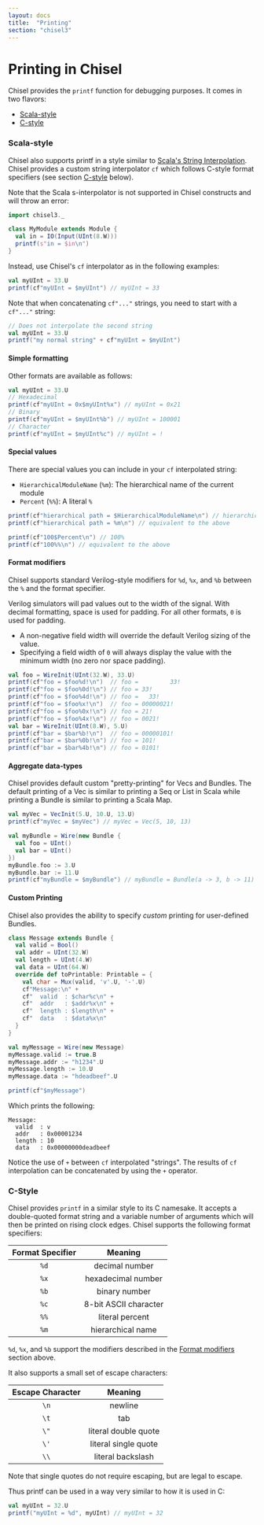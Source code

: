 ```yaml
---
layout: docs
title:  "Printing"
section: "chisel3"
---
```


# Printing in Chisel

Chisel provides the `printf` function for debugging purposes. It comes in two flavors:

* [Scala-style](#scala-style)
* [C-style](#c-style)

### Scala-style

Chisel also supports printf in a style similar to [Scala's String Interpolation](http://docs.scala-lang.org/overviews/core/string-interpolation.html). Chisel provides a custom string interpolator `cf` which follows C-style format specifiers (see section [C-style](#c-style) below).

Note that the Scala s-interpolator is not supported in Chisel constructs and will throw an error:

```scala mdoc:invisible
import chisel3._
```

```scala mdoc:fail
class MyModule extends Module {
  val in = IO(Input(UInt(8.W)))
  printf(s"in = $in\n")
}
```

Instead, use Chisel's `cf` interpolator as in the following examples:

```scala mdoc:compile-only
val myUInt = 33.U
printf(cf"myUInt = $myUInt") // myUInt = 33
```

Note that when concatenating `cf"..."` strings, you need to start with a `cf"..."` string:

```scala mdoc:compile-only
// Does not interpolate the second string
val myUInt = 33.U
printf("my normal string" + cf"myUInt = $myUInt")
```

#### Simple formatting

Other formats are available as follows:

```scala mdoc:compile-only
val myUInt = 33.U
// Hexadecimal
printf(cf"myUInt = 0x$myUInt%x") // myUInt = 0x21
// Binary
printf(cf"myUInt = $myUInt%b") // myUInt = 100001
// Character
printf(cf"myUInt = $myUInt%c") // myUInt = !
```

#### Special values

There are special values you can include in your `cf` interpolated string:

* `HierarchicalModuleName` (`%m`): The hierarchical name of the current module
* `Percent` (`%%`): A literal `%`

```scala mdoc:compile-only
printf(cf"hierarchical path = $HierarchicalModuleName\n") // hierarchical path = <verilog.module.path>
printf(cf"hierarchical path = %m\n") // equivalent to the above

printf(cf"100$Percent\n") // 100%
printf(cf"100%%\n") // equivalent to the above
```

#### Format modifiers

Chisel supports standard Verilog-style modifiers for `%d`, `%x`, and `%b` between the `%` and the format specifier.

Verilog simulators will pad values out to the width of the signal.
With decimal formatting, space is used for padding.
For all other formats, `0` is used for padding.

* A non-negative field width will override the default Verilog sizing of the value.
* Specifying a field width of `0` will always display the value with the minimum width (no zero nor space padding).

```scala mdoc:compile-only
val foo = WireInit(UInt(32.W), 33.U)
printf(cf"foo = $foo%d!\n")  // foo =         33!
printf(cf"foo = $foo%0d!\n") // foo = 33!
printf(cf"foo = $foo%4d!\n") // foo =   33!
printf(cf"foo = $foo%x!\n")  // foo = 00000021!
printf(cf"foo = $foo%0x!\n") // foo = 21!
printf(cf"foo = $foo%4x!\n") // foo = 0021!
val bar = WireInit(UInt(8.W), 5.U)
printf(cf"bar = $bar%b!\n")  // foo = 00000101!
printf(cf"bar = $bar%0b!\n") // foo = 101!
printf(cf"bar = $bar%4b!\n") // foo = 0101!
```

#### Aggregate data-types

Chisel provides default custom "pretty-printing" for Vecs and Bundles. The default printing of a Vec is similar to printing a Seq or List in Scala while printing a Bundle is similar to printing a Scala Map.

```scala mdoc:compile-only
val myVec = VecInit(5.U, 10.U, 13.U)
printf(cf"myVec = $myVec") // myVec = Vec(5, 10, 13)

val myBundle = Wire(new Bundle {
  val foo = UInt()
  val bar = UInt()
})
myBundle.foo := 3.U
myBundle.bar := 11.U
printf(cf"myBundle = $myBundle") // myBundle = Bundle(a -> 3, b -> 11)
```

#### Custom Printing

Chisel also provides the ability to specify _custom_ printing for user-defined Bundles.

```scala mdoc:compile-only
class Message extends Bundle {
  val valid = Bool()
  val addr = UInt(32.W)
  val length = UInt(4.W)
  val data = UInt(64.W)
  override def toPrintable: Printable = {
    val char = Mux(valid, 'v'.U, '-'.U)
    cf"Message:\n" +
    cf"  valid  : $char%c\n" +
    cf"  addr   : $addr%x\n" +
    cf"  length : $length\n" +
    cf"  data   : $data%x\n"
  }
}

val myMessage = Wire(new Message)
myMessage.valid := true.B
myMessage.addr := "h1234".U
myMessage.length := 10.U
myMessage.data := "hdeadbeef".U

printf(cf"$myMessage")
```

Which prints the following:

```
Message:
  valid  : v
  addr   : 0x00001234
  length : 10
  data   : 0x00000000deadbeef
```

Notice the use of `+` between `cf` interpolated "strings". The results of `cf` interpolation can be concatenated by using the `+` operator.

### C-Style

Chisel provides `printf` in a similar style to its C namesake. It accepts a double-quoted format string and a variable number of arguments which will then be printed on rising clock edges. Chisel supports the following format specifiers:

| Format Specifier | Meaning |
| :-----: | :-----: |
| `%d` | decimal number |
| `%x` | hexadecimal number |
| `%b` | binary number |
| `%c` | 8-bit ASCII character |
| `%%` | literal percent |
| `%m` | hierarchical name |

`%d`, `%x`, and `%b` support the modifiers described in the [Format modifiers](#format-modifiers) section above.

It also supports a small set of escape characters:

| Escape Character | Meaning |
| :-----: | :-----: |
| `\n` | newline |
| `\t` | tab |
| `\"` | literal double quote |
| `\'` | literal single quote |
| `\\` | literal backslash |

Note that single quotes do not require escaping, but are legal to escape.

Thus printf can be used in a way very similar to how it is used in C:

```scala mdoc:compile-only
val myUInt = 32.U
printf("myUInt = %d", myUInt) // myUInt = 32
```
